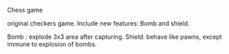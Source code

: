 Chess game

original checkers game.
Include new features: Bomb and shield.

Bomb  : explode 3x3 area after capturing.
Shield: behave like pawns, except immune to explosion of bombs.